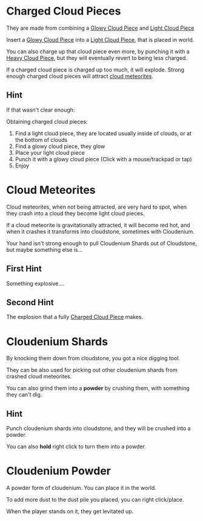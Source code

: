 # Charged Cloud Pieces

They are made from combining a [Glowy Cloud Piece](:spacea_mapgen:cloud_piece_glowy) and [Light Cloud Piece](:spacea_mapgen:cloud_piece_light)

Insert a [Glowy Cloud Piece](:spacea_mapgen:cloud_piece_glowy) into a [Light Cloud Piece](:spacea_mapgen:cloud_piece_light), that is placed in world. 

You can also charge up that cloud piece even more, by punching it with a [Heavy Cloud Piece](:spacea_mapgen:cloud_piece_heavy), but they will eventually revert to being less charged.

If a charged cloud piece is charged up too much, it will explode. Strong enough charged cloud pieces will attract [cloud meteorites](#cloud-meteorites). 


## Hint

If that wasn't clear enough:

Obtaining charged cloud pieces:
1) Find a light cloud piece, they are located usually inside of clouds, or at the bottom of clouds
2) Find a glowy cloud piece, they     glow
3) Place your light cloud piece
4) Punch it with a glowy cloud piece (Click with a mouse/trackpad or tap)
5) Enjoy

# Cloud Meteorites

Cloud meteorites, when not being attracted, are very hard to spot, when they crash into a cloud they become light cloud pieces.

If a cloud meteorite is gravitationally attracted, it will become red hot, and when it crashes it transforms into cloudstone, sometimes with Cloudenium.

Your hand isn't strong enough to pull Cloudenium Shards out of Cloudstone, but maybe something else is...

## First Hint

Something explosive....

## Second Hint

The explosion that a fully [Charged Cloud Piece](:spacea_cloud_machines:charged_cloud_piece) makes.

# Cloudenium Shards

By knocking them down from cloudstone, you got a nice digging tool.

They can be also used for picking out other cloudenium shards from crashed cloud meteorites.

You can also grind them into a **powder** by crushing them, with something they can't dig.

## Hint

Punch cloudenium shards into cloudstone, and they will be crushed into a powder.

You can also **hold** right click to turn them into a powder.

# Cloudenium Powder

A powder form of cloudenium. You can place it in the world.

To add more dust to the dust pile you placed, you can right click/place.

When the player stands on it, they get levitated up.
